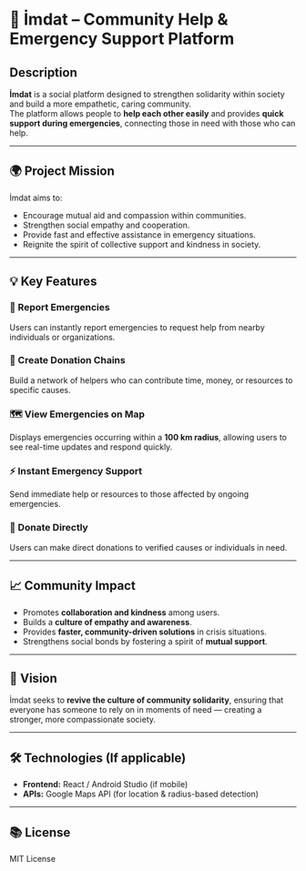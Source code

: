 # 🤝 İmdat – Community Help & Emergency Support Platform

## Description
**İmdat** is a social platform designed to strengthen solidarity within society and build a more empathetic, caring community.  
The platform allows people to **help each other easily** and provides **quick support during emergencies**, connecting those in need with those who can help.

---

## 🌍 Project Mission
İmdat aims to:
- Encourage mutual aid and compassion within communities.  
- Strengthen social empathy and cooperation.  
- Provide fast and effective assistance in emergency situations.  
- Reignite the spirit of collective support and kindness in society.

---

## 💡 Key Features

### 🚨 Report Emergencies
Users can instantly report emergencies to request help from nearby individuals or organizations.

### 🔗 Create Donation Chains
Build a network of helpers who can contribute time, money, or resources to specific causes.

### 🗺️ View Emergencies on Map
Displays emergencies occurring within a **100 km radius**, allowing users to see real-time updates and respond quickly.

### ⚡ Instant Emergency Support
Send immediate help or resources to those affected by ongoing emergencies.

### 💸 Donate Directly
Users can make direct donations to verified causes or individuals in need.

---

## 📈 Community Impact
- Promotes **collaboration and kindness** among users.  
- Builds a **culture of empathy and awareness**.  
- Provides **faster, community-driven solutions** in crisis situations.  
- Strengthens social bonds by fostering a spirit of **mutual support**.

---

## 🧠 Vision
İmdat seeks to **revive the culture of community solidarity**, ensuring that everyone has someone to rely on in moments of need — creating a stronger, more compassionate society.

---

## 🛠️ Technologies (If applicable)
- **Frontend:** React / Android Studio (if mobile)   
- **APIs:** Google Maps API (for location & radius-based detection)  

---

## 📚 License
MIT License

